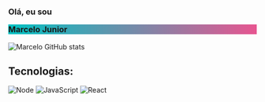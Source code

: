 ### Olá, eu sou <p style="background: linear-gradient(to left, #E75590, #00C1C2)">Marcelo Junior</p>

![Marcelo GitHub stats](https://github-readme-stats.vercel.app/api?username=Marcelo1080p&show_icons=true&theme=tokyonight)


## Tecnologias:

<div style="">
  <img alt="Node" src="https://img.shields.io/badge/Node.js-43853D?style=for-the-badge&logo=node.js&logoColor=white"/>
  <img alt="JavaScript" src="https://img.shields.io/badge/JavaScript-F7DF1E?style=for-the-badge&logo=javascript&logoColor=black"/>
  <img alt="React" src="https://img.shields.io/badge/React-20232A?style=for-the-badge&logo=react&logoColor=61DAFB"/>
</div>




